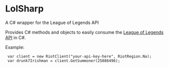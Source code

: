 # LolSharp
A C# wrapper for the League of Legends API

Provides C# methods and objects to easily consume the [League of Legends API](https://developer.riotgames.com) in C#. 

Example:

` var client = new RiotClient("your-api-key-here", RiotRegion.Na);`  
` var drunk7Irishman = client.GetSummoner(25886496);`
